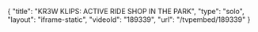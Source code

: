 {
    "title": "KR3W KLIPS: ACTIVE RIDE SHOP IN THE PARK",
    "type": "solo",
    "layout": "iframe-static",
    "videoId": "189339",
    "url": "\/tvpembed\/189339"
}